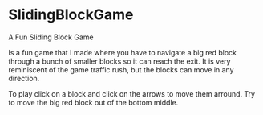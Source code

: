 # SlidingBlockGame
A Fun Sliding Block Game

Is a fun game that I made where you have to navigate a big red block through a bunch of smaller blocks so it can reach the exit. It is very reminiscent of the game traffic rush, but the blocks can move in any direction.

To play click on a block and click on the arrows to move them arround. Try to move the big red block out of the bottom middle.
